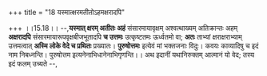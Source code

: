 +++
title = "18 यस्मात्क्षरमतीतोऽहमक्षरादपि"

+++
।।15.18।। --,**यस्मात् क्षरम् अतीतः अहं** संसारमायावृक्षम् अश्वत्थाख्यम्
अतिक्रान्तः अहम् **अक्षरादपि** संसारमायारूपवृक्षबीजभूतादपि **च उत्तमः**
उत्कृष्टतमः ऊर्ध्वतमो वा; **अतः** ताभ्यां क्षराक्षराभ्याम् उत्तमत्वात्
**अस्मि लोके वेदे च प्रथितः** प्रख्यातः। **पुरुषोत्तमः** इत्येवं मां
भक्तजनाः विदुः। कवयः काव्यादिषु च इदं नाम निबध्नन्ति। पुरुषोत्तम
इत्यनेनाभिधानेनाभिगृणन्ति।। अथ इदानीं यथानिरुक्तम् आत्मानं यो वेद; तस्य
इदं फलम् उच्यते --,
